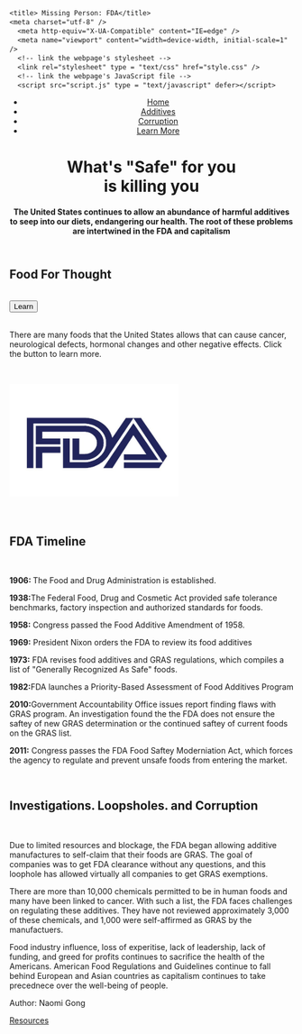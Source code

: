 
 <!DOCTYPE html>
<html>
  <head>
    
    <title> Missing Person: FDA</title>
    <meta charset="utf-8" />
	  <meta http-equiv="X-UA-Compatible" content="IE=edge" />
	  <meta name="viewport" content="width=device-width, initial-scale=1" />
	  <!-- link the webpage's stylesheet -->
	  <link rel="stylesheet" type = "text/css" href="style.css" />
	  <!-- link the webpage's JavaScript file -->
	  <script src="script.js" type = "text/javascript" defer></script>
  </head>
  <body>
    <header>
      <nav class = "front">
        <ul class = "navbar" class = "front">
          <li class = "navline" class = "front"> 
            <a href = "index.html"> Home </a>
          </li>
          <li class = "navline" class = "front">
            <a href = Additives.html> Additives </a>
          </li>
          <li class = "navline" class = "front">
            <a href = "GreedCap.html"> Corruption </a>
          </li>
          <li  class = "navline" class = "front">
            <a href = "LearnMore.html">Learn More</a>
          </li>
        </ul>
      </nav>
      <div class = "container">
        <div class = "parrallax">
          <div class = "inner-parrallax"></div>
      <h1 ><center>What's "Safe" for you <br>is killing you</center></h1>
      <h4 ><center>The United States continues to allow an abundance of harmful additives to seep into our diets, endangering our health. The root of these problems are intertwined in the FDA and capitalism </center></h4>
        </div>
      </div>
    </header>
    <main>
    <div class = "generate">
      <div class = "generate-left">
      <h2>Food For Thought</h2>
      <br>
      <button id = "myBtn" class = "learn"> Learn </button>
      <br>
      <br>
      <p id = "text">There are many foods that the United States allows that can cause cancer, neurological defects, hormonal changes and other negative effects. Click the button to learn more. </p>
      <br>
      <p id = "foodDanger"> </p>
      </div>
      <img id = "FDA" src = "assets/FDA.jpg" alt = "FDA LOGO" width = "300" height = "200">
    </div>
    <div class = "body">
    <br>
    <br>
    <h2> FDA Timeline</h2>
    <br>
        <p> <b>1906: </b>The Food and Drug 
Administration is established.</p>
      <p><b>1938:</b>The Federal Food, Drug and Cosmetic Act provided safe tolerance benchmarks, factory inspection and authorized standards for foods.</p>
      <p><b>1958:</b> Congress passed the Food Additive Amendment of 1958.</p>
        <p><b>1969:</b> President Nixon orders the FDA to review its food additives</p>
        <p><b>1973:</b> FDA revises food additives and GRAS regulations, which compiles a list of "Generally Recognized As Safe" foods.</p>  
         <p><b>1982:</b>FDA launches a Priority-Based Assessment of Food Additives Program</p>
          <p><b>2010:</b>Government Accountability Office issues report finding flaws with GRAS program. An investigation found the the FDA does not ensure the saftey of new GRAS determination or the continued saftey of current foods on the GRAS list.</p>
      <p><b>2011:</b> Congress passes the FDA Food Saftey Moderniation Act, which forces the agency to regulate and prevent unsafe foods from entering the market.</p>
    <br>
    <h2> Investigations. Loopsholes. and Corruption</h2>
    <br>
      <p> Due to limited resources and blockage, the FDA began allowing additive manufactures to self-claim that their foods are GRAS. The goal of companies was to get FDA clearance without any questions, and this loophole has allowed virtually all companies to get GRAS exemptions.</p>
      <p>
        There are more than 10,000 chemicals permitted to be in human foods and many have been linked to cancer. With such a list, the FDA faces challenges on regulating these additives. They have not reviewed approximately 3,000 of these chemicals, and 1,000 were self-affirmed as GRAS by the manufactuers.
      </p>
      <p>
        Food industry influence, loss of experitise, lack of leadership, lack of funding, and greed for profits continues to sacrifice the health of the Americans. American Food Regulations and Guidelines continue to fall behind European and Asian countries as capitalism continues to take precednece over the well-being of people. 
      </p>   
    </div> 
    </main>
<footer>
  <p id = "foot"> Author: Naomi Gong</p>
  <a href = LearnMore.html> Resources </a>
  <br>
  <br>
  <br>
</footer>
  </body>
</html>


